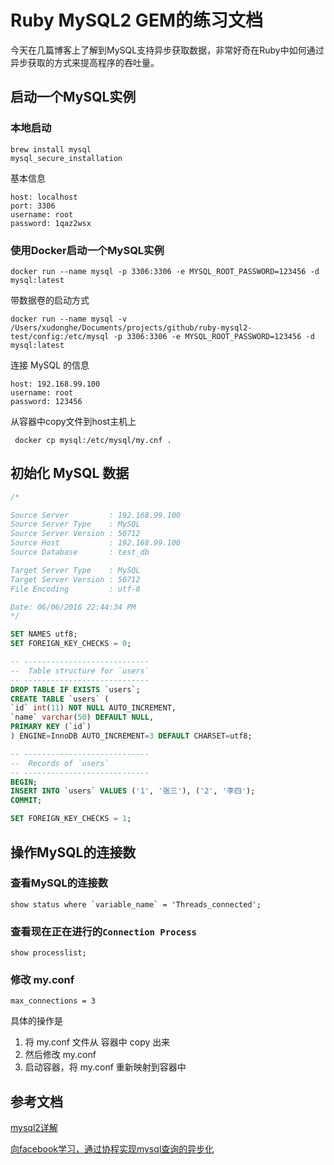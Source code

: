 # Ruby MySQL2 GEM的练习文档

今天在几篇博客上了解到MySQL支持异步获取数据，非常好奇在Ruby中如何通过异步获取的方式来提高程序的吞吐量。

## 启动一个MySQL实例

### 本地启动
```
brew install mysql
mysql_secure_installation
```
基本信息
```
host: localhost
port: 3306
username: root
password: 1qaz2wsx
```

### 使用Docker启动一个MySQL实例
```
docker run --name mysql -p 3306:3306 -e MYSQL_ROOT_PASSWORD=123456 -d mysql:latest
```
带数据卷的启动方式
```
docker run --name mysql -v /Users/xudonghe/Documents/projects/github/ruby-mysql2-test/config:/etc/mysql -p 3306:3306 -e MYSQL_ROOT_PASSWORD=123456 -d mysql:latest
```

连接 MySQL 的信息
```
host: 192.168.99.100
username: root
password: 123456
```

从容器中copy文件到host主机上
```
 docker cp mysql:/etc/mysql/my.cnf .
```

## 初始化 MySQL 数据
```SQL
/*

Source Server         : 192.168.99.100
Source Server Type    : MySQL
Source Server Version : 50712
Source Host           : 192.168.99.100
Source Database       : test_db

Target Server Type    : MySQL
Target Server Version : 50712
File Encoding         : utf-8

Date: 06/06/2016 22:44:34 PM
*/

SET NAMES utf8;
SET FOREIGN_KEY_CHECKS = 0;

-- ----------------------------
--  Table structure for `users`
-- ----------------------------
DROP TABLE IF EXISTS `users`;
CREATE TABLE `users` (
`id` int(11) NOT NULL AUTO_INCREMENT,
`name` varchar(50) DEFAULT NULL,
PRIMARY KEY (`id`)
) ENGINE=InnoDB AUTO_INCREMENT=3 DEFAULT CHARSET=utf8;

-- ----------------------------
--  Records of `users`
-- ----------------------------
BEGIN;
INSERT INTO `users` VALUES ('1', '张三'), ('2', '李四');
COMMIT;

SET FOREIGN_KEY_CHECKS = 1;
```

## 操作MySQL的连接数

### 查看MySQL的连接数
```
show status where `variable_name` = 'Threads_connected';
```

### 查看现在正在进行的`Connection Process`
```
show processlist;
```

### 修改 my.conf
```
max_connections = 3
```

具体的操作是
1. 将 my.conf 文件从 容器中 copy 出来
2. 然后修改 my.conf
3. 启动容器，将 my.conf 重新映射到容器中

## 参考文档

[mysql2详解](http://starzhou.com/blogs/mysql2)

[向facebook学习，通过协程实现mysql查询的异步化](http://www.bo56.com/%E9%80%9A%E8%BF%87%E5%8D%8F%E7%A8%8B%E5%AE%9E%E7%8E%B0mysql%E6%9F%A5%E8%AF%A2%E7%9A%84%E5%BC%82%E6%AD%A5%E5%8C%96/)
